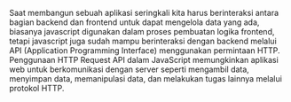 Saat membangun sebuah aplikasi seringkali kita harus berinteraksi antara bagian backend dan frontend untuk dapat mengelola data yang ada, biasanya javascript digunakan dalam proses pembuatan logika frontend, tetapi javascript juga sudah mampu berinteraksi dengan backend melalui API (Application Programming Interface) menggunakan permintaan HTTP. Penggunaan HTTP Request API dalam JavaScript memungkinkan aplikasi web untuk berkomunikasi dengan server seperti mengambil data, menyimpan data, memanipulasi data, dan melakukan tugas lainnya melalui protokol HTTP.
